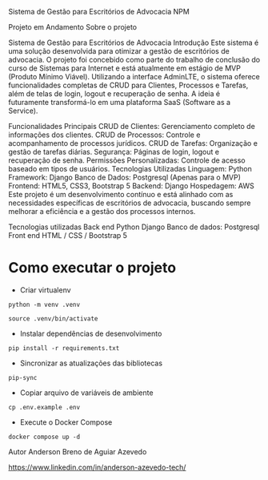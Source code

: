 Sistema de Gestão para Escritórios de Advocacia
NPM

Projeto em Andamento
Sobre o projeto

Sistema de Gestão para Escritórios de Advocacia
Introdução
Este sistema é uma solução desenvolvida para otimizar a gestão de escritórios de advocacia. O projeto foi concebido como parte do trabalho de conclusão do curso de Sistemas para Internet e está atualmente em estágio de MVP (Produto Mínimo Viável). Utilizando a interface AdminLTE, o sistema oferece funcionalidades completas de CRUD para Clientes, Processos e Tarefas, além de telas de login, logout e recuperação de senha. A ideia é futuramente transformá-lo em uma plataforma SaaS (Software as a Service).

Funcionalidades Principais
CRUD de Clientes: Gerenciamento completo de informações dos clientes.
CRUD de Processos: Controle e acompanhamento de processos jurídicos.
CRUD de Tarefas: Organização e gestão de tarefas diárias.
Segurança: Páginas de login, logout e recuperação de senha.
Permissões Personalizadas: Controle de acesso baseado em tipos de usuários.
Tecnologias Utilizadas
Linguagem: Python
Framework: Django
Banco de Dados: Postgresql (Apenas para o MVP)
Frontend: HTML5, CSS3, Bootstrap 5
Backend: Django
Hospedagem: AWS
Este projeto é um desenvolvimento contínuo e está alinhado com as necessidades específicas de escritórios de advocacia, buscando sempre melhorar a eficiência e a gestão dos processos internos. 


Tecnologias utilizadas
Back end
Python
Django
Banco de dados: Postgresql
Front end
HTML / CSS /
Bootstrap 5

# Como executar o projeto

* Criar virtualenv
```
python -m venv .venv
```
```
source .venv/bin/activate
```
* Instalar dependências de desenvolvimento
```
pip install -r requirements.txt
```
* Sincronizar as atualizações das bibliotecas
```
pip-sync
```
* Copiar arquivo de variáveis de ambiente
```
cp .env.example .env
```
* Execute o Docker Compose
```
docker compose up -d
```

Autor
Anderson Breno de Aguiar Azevedo

https://www.linkedin.com/in/anderson-azevedo-tech/
